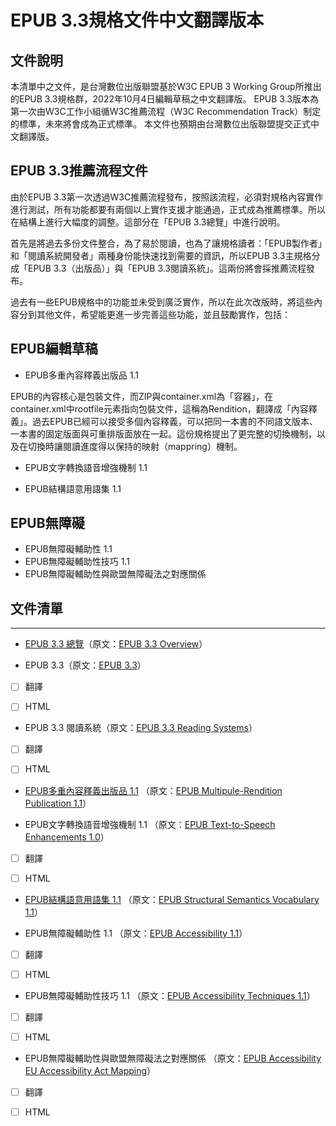 EPUB 3.3規格文件中文翻譯版本
============================

文件說明
--------

本清單中之文件，是台灣數位出版聯盟基於W3C EPUB 3 Working Group所推出的EPUB
3.3規格群，2022年10月4日編輯草稿之中文翻譯版。 EPUB
3.3版本為第一次由W3C工作小組循W3C推薦流程（W3C Recommendation
Track）制定的標準，未來將會成為正式標準。
本文件也預期由台灣數位出版聯盟提交正式中文翻譯版。

## EPUB 3.3推薦流程文件

由於EPUB 3.3第一次透過W3C推薦流程發布，按照該流程，必須對規格內容實作進行測試，所有功能都要有兩個以上實作支援才能通過，正式成為推薦標準。所以在結構上進行大幅度的調整。這部分在「EPUB 3.3總覽」中進行說明。

首先是將過去多份文件整合，為了易於閱讀，也為了讓規格讀者：「EPUB製作者」和「閱讀系統開發者」兩種身份能快速找到需要的資訊，所以EPUB 3.3主規格分成「EPUB 3.3（出版品）」與「EPUB 3.3閱讀系統」。這兩份將會採推薦流程發布。

過去有一些EPUB規格中的功能並未受到廣泛實作，所以在此次改版時，將這些內容分到其他文件，希望能更進一步完善這些功能，並且鼓勵實作，包括：

## EPUB編輯草稿

- EPUB多重內容釋義出版品 1.1

EPUB的內容核心是包裝文件，而ZIP與container.xml為「容器」，在container.xml中rootfile元素指向包裝文件，這稱為Rendition，翻譯成「內容釋義」。過去EPUB已經可以接受多個內容釋義，可以把同一本書的不同語文版本、一本書的固定版面與可重排版面放在一起。這份規格提出了更完整的切換機制，以及在切換時讓閱讀進度得以保持的映射（mappring）機制。

- EPUB文字轉換語音增強機制 1.1

- EPUB結構語意用語集 1.1

## EPUB無障礙

- EPUB無障礙輔助性 1.1 
- EPUB無障礙輔助性技巧 1.1
- EPUB無障礙輔助性與歐盟無障礙法之對應關係

## 文件清單
--------

-   [EPUB 3.3
    總覽](https://bobbytung.github.io/epub-3.3-specs-tc/HTML/epub-overview-33-20221004.html)（原文：[EPUB
    3.3 Overview](https://w3c.github.io/epub-specs/epub33/overview/)）

-   EPUB 3.3（原文：[EPUB 3.3](https://w3c.github.io/epub-specs/epub33/core/)）

-   [ ] 翻譯

-   [ ] HTML

-   EPUB 3.3 閱讀系統（原文：[EPUB 3.3 Reading
    Systems](https://w3c.github.io/epub-specs/epub33/rs/)）

-   [ ] 翻譯

-   [ ] HTML

-   [EPUB多重內容釋義出版品 1.1](https://bobbytung.github.io/epub-3.3-specs-tc/HTML/epub-multi-rend-11-20221014) （原文：[EPUB Multipule-Rendition Publication
    1.1](https://w3c.github.io/epub-specs/epub33/multi-rend/)）

-   EPUB文字轉換語音增強機制 1.1 （原文：[EPUB Text-to-Speech Enhancements
    1.0](https://www.w3.org/TR/epub-tts-10/)）

-   [ ] 翻譯

-   [ ] HTML

-   [EPUB結構語意用語集 1.1](https://bobbytung.github.io/epub-3.3-specs-tc/HTML/epub-ssv-11.html) （原文：[EPUB Structural Semantics Vocabulary
    1.1](https://www.w3.org/TR/epub-ssv-11/)）

-   EPUB無障礙輔助性 1.1 （原文：[EPUB Accessibility
    1.1](https://w3c.github.io/epub-specs/epub33/a11y/)）

-   [ ] 翻譯

-   [ ] HTML

-   EPUB無障礙輔助性技巧 1.1 （原文：[EPUB Accessibility Techniques
    1.1](https://w3c.github.io/epub-specs/epub33/a11y-tech/)）

-   [ ] 翻譯

-   [ ] HTML

-   EPUB無障礙輔助性與歐盟無障礙法之對應關係 （原文：[EPUB Accessibility EU
    Accessibility Act Mapping](https://www.w3.org/TR/epub-a11y-eaa-mapping/)）

-   [ ] 翻譯

-   [ ] HTML
